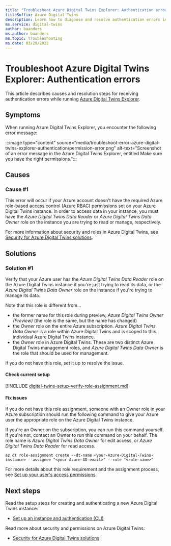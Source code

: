 ```yaml
---
title: "Troubleshoot Azure Digital Twins Explorer: Authentication error"
titleSuffix: Azure Digital Twins
description: Learn how to diagnose and resolve authentication errors in Azure Digital Twins Explorer.
ms.service: digital-twins
author: baanders
ms.author: baanders
ms.topic: troubleshooting
ms.date: 03/29/2022
---
```


# Troubleshoot Azure Digital Twins Explorer: Authentication errors

This article describes causes and resolution steps for receiving authentication errors while running [Azure Digital Twins Explorer](/samples/azure-samples/digital-twins-explorer/digital-twins-explorer/). 

## Symptoms

When running Azure Digital Twins Explorer, you encounter the following error message:

:::image type="content" source="media/troubleshoot-error-azure-digital-twins-explorer-authentication/permission-error.png" alt-text="Screenshot of an error message in the Azure Digital Twins Explorer, entitled Make sure you have the right permissions.":::

## Causes

### Cause #1

This error will occur if your Azure account doesn't have the required Azure role-based access control (Azure RBAC) permissions set on your Azure Digital Twins instance. In order to access data in your instance, you must have the *Azure Digital Twins Data Reader* or *Azure Digital Twins Data Owner* role on the instance you are trying to read or manage, respectively. 

For more information about security and roles in Azure Digital Twins, see [Security for Azure Digital Twins solutions](concepts-security.md).

## Solutions

### Solution #1

Verify that your Azure user has the *Azure Digital Twins Data Reader* role on the Azure Digital Twins instance if you're just trying to read its data, or the *Azure Digital Twins Data Owner* role on the instance if you're trying to manage its data.

Note that this role is different from...
* the former name for this role during preview, *Azure Digital Twins Owner (Preview)* (the role is the same, but the name has changed)
* the *Owner* role on the entire Azure subscription. *Azure Digital Twins Data Owner* is a role within Azure Digital Twins and is scoped to this individual Azure Digital Twins instance.
* the *Owner* role in Azure Digital Twins. These are two distinct Azure Digital Twins management roles, and *Azure Digital Twins Data Owner* is the role that should be used for management.

If you do not have this role, set it up to resolve the issue.

#### Check current setup

[!INCLUDE [digital-twins-setup-verify-role-assignment.md](../../includes/digital-twins-setup-verify-role-assignment.md)]

#### Fix issues 

If you do not have this role assignment, someone with an Owner role in your Azure subscription should run the following command to give your Azure user the appropriate role on the Azure Digital Twins instance. 

If you're an Owner on the subscription, you can run this command yourself. If you're not, contact an Owner to run this command on your behalf. The role name is *Azure Digital Twins Data Owner* for edit access, or *Azure Digital Twins Data Reader* for read access.

```azurecli-interactive
az dt role-assignment create --dt-name <your-Azure-Digital-Twins-instance> --assignee "<your-Azure-AD-email>" --role "<role-name>"
```

For more details about this role requirement and the assignment process, see [Set up your user's access permissions](how-to-set-up-instance-CLI.md#set-up-user-access-permissions).

## Next steps

Read the setup steps for creating and authenticating a new Azure Digital Twins instance:
* [Set up an instance and authentication (CLI)](how-to-set-up-instance-cli.md)

Read more about security and permissions on Azure Digital Twins:
* [Security for Azure Digital Twins solutions](concepts-security.md)